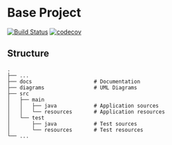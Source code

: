 # Base Project
[![Build Status](https://travis-ci.org/fcu-d0542515/BaseProject.svg?branch=master)](https://travis-ci.org/fcu-d0542515/BaseProject)
[![codecov](https://codecov.io/gh/fcu-d0542515/BaseProject/branch/master/graph/badge.svg)](https://codecov.io/gh/fcu-d0542515/BaseProject)

## Structure
```
.
├── ...
├── docs                    # Documentation
├── diagrams                # UML Diagrams
├── src
│   ├── main
│   │   ├── java            # Application sources
│   │   └── resources       # Application resources
│   └── test
│       ├── java            # Test sources
│       └── resources       # Test resources
└── ...
```
